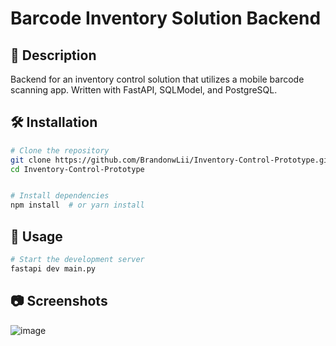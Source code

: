 # Barcode Inventory Solution Backend

## 📌 Description
Backend for an inventory control solution that utilizes a mobile barcode scanning app. Written with FastAPI, SQLModel, and PostgreSQL.

## 🛠️ Installation
```sh
# Clone the repository
git clone https://github.com/BrandonwLii/Inventory-Control-Prototype.git
cd Inventory-Control-Prototype


# Install dependencies
npm install  # or yarn install
```

## 📖 Usage
```sh
# Start the development server
fastapi dev main.py
```

## 📷 Screenshots
![image](https://github.com/user-attachments/assets/34e70b0a-b164-4009-afe8-ea8e9893d3cd)
